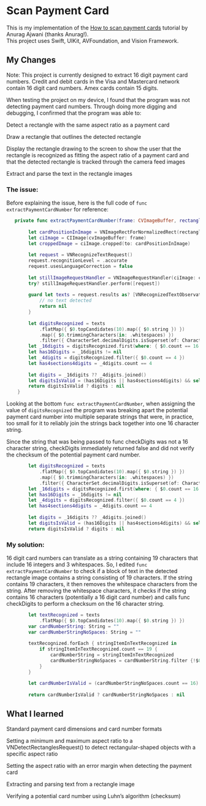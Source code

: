 # Scan Payment Card

This is my implementation of the [How to scan payment cards](https://anuragajwani.medium.com/how-to-scan-payment-cards-using-vision-framework-in-ios-9ab7394f7e94) tutorial by Anurag Ajwani (thanks Anurag!).  
This project uses Swift, UIKit, AVFoundation, and Vision Framework.

## My Changes

Note: This project is currently designed to extract 16 digit payment card numbers. 
Credit and debit cards in the Visa and Mastercard network contain 16 digit card numbers. 
Amex cards contain 15 digits. 


When testing the project on my device, I found that the program was not detecting payment card numbers.
Through doing more digging and debugging, I confirmed that the program was able to:

Detect a rectangle with the same aspect ratio as a payment card

Draw a rectangle that outlines the detected rectangle

Display the rectangle drawing to the screen to show the user that the rectangle is recognized as fitting the aspect ratio of a payment card and that the detected rectangle is tracked through the camera feed images 

Extract and parse the text in the rectangle images


### The issue: 
Before explaining the issue, here is the full code of ```func extractPaymentCardNumber``` for reference:
```swift
   private func extractPaymentCardNumber(frame: CVImageBuffer, rectangle: VNRectangleObservation) -> String? {
        
        let cardPositionInImage = VNImageRectForNormalizedRect(rectangle.boundingBox, CVPixelBufferGetWidth(frame), CVPixelBufferGetHeight(frame))
        let ciImage = CIImage(cvImageBuffer: frame)
        let croppedImage = ciImage.cropped(to: cardPositionInImage)
        
        let request = VNRecognizeTextRequest()
        request.recognitionLevel = .accurate
        request.usesLanguageCorrection = false
        
        let stillImageRequestHandler = VNImageRequestHandler(ciImage: croppedImage, options: [:])
        try? stillImageRequestHandler.perform([request])
        
        guard let texts = request.results as? [VNRecognizedTextObservation], texts.count > 0 else {
            // no text detected
            return nil
        }
        
        let digitsRecognized = texts
            .flatMap({ $0.topCandidates(10).map({ $0.string }) })
            .map({ $0.trimmingCharacters(in: .whitespaces) })
            .filter({ CharacterSet.decimalDigits.isSuperset(of: CharacterSet(charactersIn: $0)) })
        let _16digits = digitsRecognized.first(where: { $0.count == 16 })
        let has16Digits = _16digits != nil
        let _4digits = digitsRecognized.filter({ $0.count == 4 })
        let has4sections4digits = _4digits.count == 4
        
        let digits = _16digits ?? _4digits.joined()
        let digitsIsValid = (has16Digits || has4sections4digits) && self.checkDigits(digits)
        return digitsIsValid ? digits : nil
    }
```

Looking at the bottom ```func extractPaymentCardNumber```, 
when assigning the value of ```digitsRecognized``` the program was breaking apart the potential payment card number into multiple separate strings that were, in practice, too small for it to reliably join the strings back together into one 16 character string. 


Since the string that was being passed to func checkDigits was not a 16 character string, checkDigits immediately returned false and did not verify the checksum of the potential payment card number.

```swift
        let digitsRecognized = texts
            .flatMap({ $0.topCandidates(10).map({ $0.string }) })
            .map({ $0.trimmingCharacters(in: .whitespaces) })
            .filter({ CharacterSet.decimalDigits.isSuperset(of: CharacterSet(charactersIn: $0)) })
        let _16digits = digitsRecognized.first(where: { $0.count == 16 })
        let has16Digits = _16digits != nil
        let _4digits = digitsRecognized.filter({ $0.count == 4 })
        let has4sections4digits = _4digits.count == 4
        
        let digits = _16digits ?? _4digits.joined()
        let digitsIsValid = (has16Digits || has4sections4digits) && self.checkDigits(digits)
        return digitsIsValid ? digits : nil
```


### My solution:
16 digit card numbers can translate as a string containing 19 characters that include 16 integers and 3 whitespaces. 
So, I edited ```func extractPaymentCardNumber``` to check if a block of text in the detected rectangle image contains a string consisting of 19 characters. 
If the string contains 19 characters, it then removes the whitespace characters from the string. 
After removing the whitespace characters, it checks if the string contains 16 characters (potentially a 16 digit card number) and calls func checkDigits to perform a checksum on the 16 character string. 

```swift
        let textRecognized = texts
            .flatMap({ $0.topCandidates(10).map({ $0.string }) })
        var cardNumberString: String = ""
        var cardNumberStringNoSpaces: String = ""
        
        textRecognized.forEach { stringItemInTextRecognized in
            if stringItemInTextRecognized.count == 19 {
                cardNumberString = stringItemInTextRecognized
                cardNumberStringNoSpaces = cardNumberString.filter {!$0.isWhitespace}
            }
        }
        
        let cardNumberIsValid = (cardNumberStringNoSpaces.count == 16) && self.checkDigits(cardNumberStringNoSpaces)
        
        return cardNumberIsValid ? cardNumberStringNoSpaces : nil
```


## What I learned

Standard payment card dimensions and card number formats

Setting a minimum and maximum aspect ratio to a VNDetectRectanglesRequest() to detect rectangular-shaped objects with a specific aspect ratio

Setting the aspect ratio with an error margin when detecting the payment card

Extracting and parsing text from a rectangle image 

Verifying a potential card number using Luhn’s algorithm (checksum)





